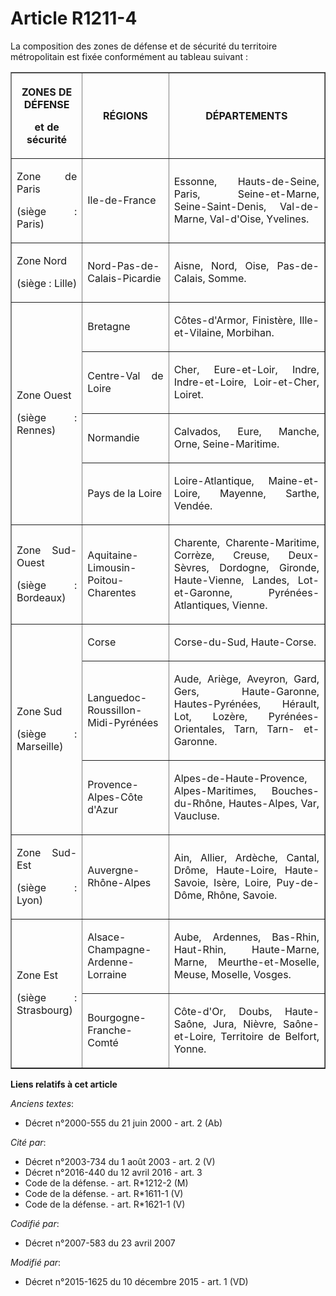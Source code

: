 # Article R1211-4

La composition des zones de défense et de sécurité du territoire métropolitain est fixée conformément au tableau suivant : 

<table border="1">
    <tbody>
      <tr>
        <th>

ZONES DE DÉFENSE 

et de sécurité 

</th>
        <th>

RÉGIONS 

</th>
        <th>

DÉPARTEMENTS 

</th>
      </tr>
      <tr>
        <td align="justify">

Zone de Paris 

(siège : Paris) 

</td>
        <td align="justify">

Ile-de-France 

</td>
        <td align="justify">

Essonne, Hauts-de-Seine, Paris, Seine-et-Marne, Seine-Saint-Denis, Val-de-Marne, Val-d'Oise, Yvelines. 

</td>
      </tr>
      <tr>
        <td align="justify">

Zone Nord 

(siège : Lille) 

</td>
        <td align="justify">

Nord-Pas-de-Calais-Picardie 

</td>
        <td align="justify">

Aisne, Nord, Oise, Pas-de-Calais, Somme. 

</td>
      </tr>
      <tr>
        <td rowspan="4" align="justify">

Zone Ouest 

(siège : Rennes) 

</td>
        <td align="justify">

Bretagne 

</td>
        <td align="justify">

Côtes-d'Armor, Finistère, Ille-et-Vilaine, Morbihan. 

</td>
      </tr>
      <tr>
        <td align="justify">

Centre-Val de Loire 

</td>
        <td align="justify">

Cher, Eure-et-Loir, Indre, Indre-et-Loire, Loir-et-Cher, Loiret. 

</td>
      </tr>
      <tr>
        <td align="justify">

Normandie 

</td>
        <td align="justify">

Calvados, Eure, Manche, Orne, Seine-Maritime. 

</td>
      </tr>
      <tr>
        <td align="justify">

Pays de la Loire 

</td>
        <td align="justify">

Loire-Atlantique, Maine-et-Loire, Mayenne, Sarthe, Vendée. 

</td>
      </tr>
      <tr>
        <td align="justify">

Zone Sud-Ouest 

(siège : Bordeaux) 

</td>
        <td align="justify">

Aquitaine-Limousin-Poitou-Charentes 

</td>
        <td align="justify">

Charente,  Charente-Maritime, Corrèze, Creuse, Deux-Sèvres, Dordogne, Gironde,  Haute-Vienne, Landes, Lot-et-Garonne,
Pyrénées-Atlantiques, Vienne. 

</td>
      </tr>
      <tr>
        <td rowspan="3" align="justify">

Zone Sud 

(siège : Marseille) 

</td>
        <td align="justify">

Corse 

</td>
        <td align="justify">

Corse-du-Sud, Haute-Corse. 

</td>
      </tr>
      <tr>
        <td align="justify">

Languedoc-Roussillon-Midi-Pyrénées 

</td>
        <td align="justify">

Aude,  Ariège, Aveyron, Gard, Gers, Haute-Garonne, Hautes-Pyrénées, Hérault,  Lot, Lozère, Pyrénées-Orientales, Tarn, Tarn-
et-Garonne. 

</td>
      </tr>
      <tr>
        <td align="justify">

Provence-Alpes-Côte d'Azur 

</td>
        <td align="justify">

Alpes-de-Haute-Provence, Alpes-Maritimes, Bouches-du-Rhône, Hautes-Alpes, Var, Vaucluse. 

</td>
      </tr>
      <tr>
        <td align="justify">

Zone Sud-Est 

(siège : Lyon) 

</td>
        <td align="justify">

Auvergne-Rhône-Alpes 

</td>
        <td align="justify">

Ain, Allier, Ardèche, Cantal, Drôme, Haute-Loire, Haute-Savoie, Isère, Loire, Puy-de-Dôme, Rhône, Savoie. 

</td>
      </tr>
      <tr>
        <td rowspan="2" align="justify">

Zone Est 

(siège : Strasbourg) 

</td>
        <td align="justify">

Alsace-Champagne-Ardenne-Lorraine 

</td>
        <td align="justify">

Aube, Ardennes, Bas-Rhin, Haut-Rhin, Haute-Marne, Marne, Meurthe-et-Moselle, Meuse, Moselle, Vosges. 

</td>
      </tr>
      <tr>
        <td align="justify">

Bourgogne-Franche-Comté 

</td>
        <td align="justify">

Côte-d'Or, Doubs, Haute-Saône, Jura, Nièvre, Saône-et-Loire, Territoire de Belfort, Yonne.</td>
      </tr>
    </tbody>
  </table>

**Liens relatifs à cet article**

_Anciens textes_:

  - Décret n°2000-555 du 21 juin 2000 - art. 2 (Ab)

_Cité par_:

  - Décret n°2003-734 du 1 août 2003 - art. 2 (V)
  - Décret n°2016-440 du 12 avril 2016 - art. 3
  - Code de la défense. - art. R*1212-2 (M)
  - Code de la défense. - art. R*1611-1 (V)
  - Code de la défense. - art. R*1621-1 (V)

_Codifié par_:

  - Décret n°2007-583 du 23 avril 2007

_Modifié par_:

  - Décret n°2015-1625 du 10 décembre 2015 - art. 1 (VD)
